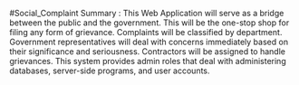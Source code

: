 #Social_Complaint
Summary : 
This Web Application will serve as a bridge between the public and the government. 
This will be the one-stop shop for filing any form of grievance. 
Complaints will be classified by department. 
Government representatives will deal with concerns immediately based on their significance and seriousness. 
Contractors will be assigned to handle grievances. 
This system provides admin roles that deal with administering databases, server-side programs, and user accounts.
